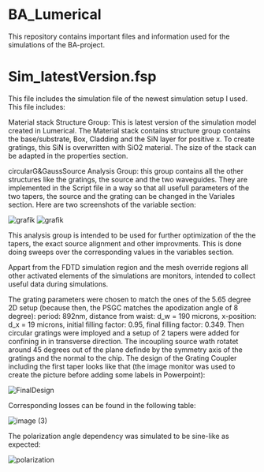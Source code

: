 # BA_Lumerical
This repository contains important files and information used for the simulations of the BA-project.

# Sim_latestVersion.fsp
This file includes the simulation file of the newest simulation setup I used. This file includes:

Material stack Structure Group:
This is latest version of the simulation model created in Lumerical.
The Material stack contains structure group contains the base/substrate, Box, Cladding and the SiN layer for positive x.
To create gratings, this SiN is overwritten with SiO2 material. The size of the stack can be adapted in the properties section.

circularG&GaussSource Analysis Group:
this group contains all the other structures like the gratings, the source and the two waveguides.
They are implemented in the Script file in a way so that all usefull parameters of the two tapers, the source and the grating can be changed in the Variales section.
Here are two screenshots of the variable section:

![grafik](https://github.com/TobsTha/BA_Lumerical/assets/116896852/f75ae407-0419-4cdb-bade-ac3940d09ce0)
![grafik](https://github.com/TobsTha/BA_Lumerical/assets/116896852/74258296-5d44-4a2a-9dd0-71a9f718db8c)

This analysis group is intended to be used for further optimization of the the tapers, the exact source alignment and other improvments. This is done doing sweeps over the corresponding values in the variables section.

Appart from the FDTD simulation region and the mesh override regions all other activated elements of the simulations are monitors, intended to collect useful data during simulations.

The grating parameters were chosen to match the ones of the 5.65 degree 2D setup (because then, the PSGC matches the apodization angle of 8 degree): period: 892nm, distance from waist: d_w = 190 microns, x-position: d_x = 19 microns, initial filling factor: 0.95, final filling factor: 0.349. Then circular gratings were imployed and a setup of 2 tapers were added for confining in in transverse direction. The incoupling source wath rotatet around 45 degrees out of the plane definde by the symmetry axis of the gratings and the normal to the chip.
The design of the Grating Coupler including the first taper looks like that (the image monitor was used to create the picture before adding some labels in Powerpoint):

![FinalDesign](https://github.com/TobsTha/BA_Lumerical/assets/116896852/52963efd-1b9a-4966-a4d7-13864070ffe2)

Corresponding losses can be found in the following table:

![image (3)](https://github.com/TobsTha/BA_Lumerical/assets/116896852/865c966c-d4b4-4710-b651-48cf0d8e1416)

The polarization angle dependency was simulated to be sine-like as expected:

![polarization](https://github.com/TobsTha/BA_Lumerical/assets/116896852/42eef509-9ad8-482a-b47c-e52136e7ff35)
